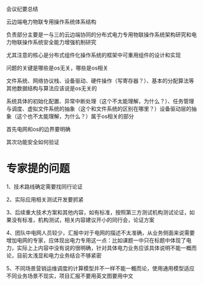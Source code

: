 会议纪要总结

云边端电力物联专用操作系统体系结构

负责部分主要是一与三的云边端协同的分布式电力专用物联操作系统架构研究和电力物联操作系统安全能力增强机制研究

尤其注意的核心是分布式组件化操作系统的框架中可重用组件的设计和实现

问题的关键是哪些是os无关，哪些是os相关

文件系统、网络协议栈、设备驱动、硬件操作（写寄存器？）、基本的分配算法等其他数据结构与算法应该说是os无关的

系统具体的初始化配置、异常中断处理（这个不太能理解，为什么？）、任务管理与调度、虚拟文件系统的抽象（这个和文件系统的区别在哪里？）设备驱动层的抽象（这个也不太能理解，为什么？）属于os相关的部分

首先电网和os的边界要明确

其次功能安全如何验证

# 专家提的问题
1、技术路线确定需要找同行论证

2、实际应用相关测试开发要抓紧

3、后续重大技术方案和其他内容，如有标准，按照第三方测试机构测试论证，如果没有标准，机构测试，相关内容建议开小的同行会，论证方案

4、团队中电网人员较少，汇报中对于电网的描述不太准确，从业务侧面来说需要增加电网的专家，应体现出电力专用这一点：比如课题一中只在标题中体现了电力，实际上上内容中没有说的很明确，针对具体电力业务应该具体说明不能一概而论，目前太浅显和电力业务结合不够紧密

5、不同场景营销运维调度的计算模型并不一样不能一概而论，使用通用模型适应不同业务场景不现实，项目汇报不要用英文图要用中文
